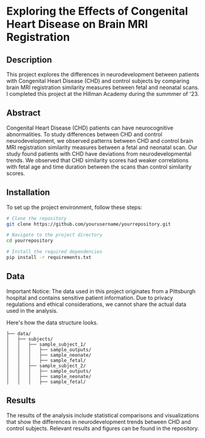 # Exploring the Effects of Congenital Heart Disease on Brain MRI Registration

## Description

This project explores the differences in neurodevelopment between patients with Congenital Heart Disease (CHD) and control subjects by comparing brain MRI registration similarity measures between fetal and neonatal scans. I completed this project at the Hillman Academy during the summmer of '23.

## Abstract

Congenital Heart Disease (CHD) patients can have neurocognitive abnormalities. To study differences between CHD and control neurodevelopment, we observed patterns between CHD and control brain MRI registration similarity measures between a fetal and neonatal scan. Our study found patients with CHD have deviations from neurodevelopmental trends. We observed that CHD similarity scores had weaker correlations with fetal age and time duration between the scans than control similarity scores.

## Installation

To set up the project environment, follow these steps:

```bash
# Clone the repository
git clone https://github.com/yourusername/yourrepository.git

# Navigate to the project directory
cd yourrepository

# Install the required dependencies
pip install -r requirements.txt
```

## Data

Important Notice: The data used in this project originates from a Pittsburgh hospital and contains sensitive patient information. Due to privacy regulations and ethical considerations, we cannot share the actual data used in the analysis.

Here's how the data structure looks.
```plaintext
├── data/
│   ├── subjects/
│   │   ├── sample_subject_1/
│   │   │   ├── sample_outputs/
│   │   │   ├── sample_neonate/
│   │   │   ├── sample_fetal/
│   │   ├── sample_subject_2/
│   │   │   ├── sample_outputs/
│   │   │   ├── sample_neonate/
│   │   │   ├── sample_fetal/
```
## Results

The results of the analysis include statistical comparisons and visualizations that show the differences in neurodevelopment trends between CHD and control subjects. Relevant results and figures can be found in the repository.
